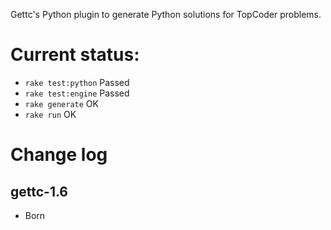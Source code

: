 Gettc's Python plugin to generate Python solutions for TopCoder problems.

# Current status:

* `rake test:python` Passed
* `rake test:engine` Passed
* `rake generate` OK
* `rake run` OK

# Change log

## gettc-1.6

* Born